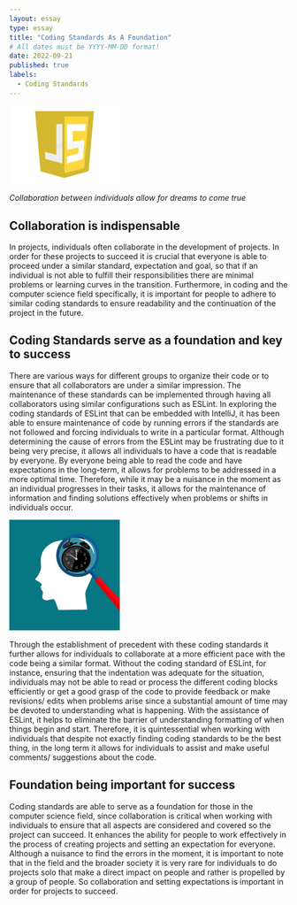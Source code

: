 ```yaml
---
layout: essay
type: essay
title: "Coding Standards As A Foundation"
# All dates must be YYYY-MM-DD format!
date: 2022-09-21
published: true
labels:
  - Coding Standards
---
```


<img width="200px" class="rounded float-start pe-4" src="../img/Java-Script-Logo.jpeg">

*Collaboration between individuals allow for dreams to come true*

## Collaboration is indispensable  

In projects, individuals often collaborate in the development of projects. In order for these projects to succeed it is crucial that everyone is able to proceed under a similar standard, expectation and goal, so that if an individual is not able to fulfill their responsibilities there are minimal problems or learning curves in the transition. Furthermore, in coding and the computer science field specifically, it is important for people to adhere to similar coding standards to ensure readability and the continuation of the project in the future. 

## Coding Standards serve as a foundation and key to success 

There are various ways for different groups to organize their code or to ensure that all collaborators are under a similar impression. The maintenance of these standards can be implemented through having all collaborators using similar configurations such as ESLint.  In exploring the coding standards of ESLint that can be embedded with IntelliJ, it has been able to ensure maintenance of code by running errors if the standards are not followed and forcing individuals to write in a particular format. Although determining the cause of errors from the ESLint may be frustrating due to it being very precise, it allows all individuals to have a code that is readable by everyone. By everyone being able to read the code and have expectations in the long-term, it allows for problems to be addressed in a more optimal time. Therefore, while it may be a nuisance in the moment as an individual progresses in their tasks, it allows for the maintenance of information and finding solutions effectively when problems or shifts in individuals occur. 

<img width="200px" class="rounded float-start pe-4" src="../img/Think-Efficent.jpeg">

Through the establishment of precedent with these coding standards it further allows for individuals to collaborate at a more efficient pace with the code being a similar format. Without the coding standard of ESLint, for instance, ensuring that the indentation was adequate for the situation, individuals may not be able to read or process the different coding blocks efficiently or get a good grasp of the code to provide feedback or make revisions/ edits when problems arise since a substantial amount of time may be devoted to understanding what is happening. With the assistance of ESLint, it helps to eliminate the barrier of understanding formatting of when things begin and start. Therefore, it is quintessential when working with individuals that despite not exactly finding coding standards to be the best thing, in the long term it allows for individuals to assist and make useful comments/ suggestions about the code.

## Foundation being important for success 

Coding standards are able to serve as a foundation for those in the computer science field, since collaboration is critical when working with individuals to ensure that all aspects are considered and covered so the project can succeed. It enhances the ability for people to work effectively in the process of creating projects and setting an expectation for everyone. Although a nuisance to find the errors in the moment, it is important to note that in the field and the broader society it is very rare for individuals to do projects solo that make a direct impact on people and rather is propelled by a group of people. So collaboration and setting expectations is important in order for projects to succeed. 
